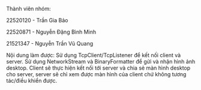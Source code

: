 Thành viên nhóm:

22520120 - Trần Gia Bảo

22520871 - Nguyễn Đặng Bình Minh

21521347 - Nguyễn Trần Vũ Quang

Nội dung làm được: Sử dụng TcpClient/TcpListener để kết nối client và server. Sử dụng NetworkStream và BinaryFormatter để gửi và nhận hình ảnh desktop. Client sẽ thực hiện kết nối tới server và chia sẻ màn hình desktop cho server, server sẽ chỉ xem được màn hình của client chứ không tương tác/điều khiển được.
